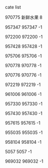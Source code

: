 cate list

970775 新鲜水果 8

957347 957347 -1

972200 972200 -1

957428 957428 -1

975706 975706 -1

970778 970778 -1

970776 970776 -1

972219 972219 -1

961006 961006 -1

957330 957330 -1

957430 957430 -1

957615 957615 -1

955035 955035 -1

958104 958104 -1

5057 5057 -1

969032 969032 -1

